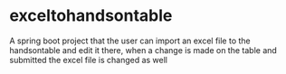 # exceltohandsontable
A spring boot project that the user can import an excel file to the handsontable and edit it there,
when a change is made on the table and submitted the excel file is changed as well
